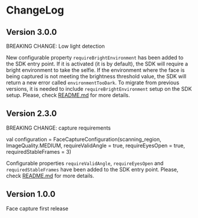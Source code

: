 # ChangeLog
## Version 3.0.0

BREAKING CHANGE: Low light detection

New configurable property `requireBrightEnvironment` has been added to the SDK entry point. If it is activated (it is by default), the SDK will require a bright environment to take the selfie. If the environment where the face is being captured is not meeting the brightness threshold value, the SDK will return a new error called `environmentTooDark`.
To migrate from previous versions, it is needed to include `requireBrightEnvironment` setup on the SDK setup.
Please, check [README.md](https://github.com/getyoti/yoti-face-capture-android/blob/main/README.md) for more details.

## Version 2.3.0

BREAKING CHANGE: capture requirements

val configuration = FaceCaptureConfiguration(scanning_region, ImageQuality.MEDIUM, requireValidAngle = true, requireEyesOpen = true, requiredStableFrames = 3)

Configurable properties `requireValidAngle`, `requireEyesOpen` and `requiredStableFrames` have been added to the SDK entry point. 
Please, check [README.md](https://github.com/getyoti/yoti-face-capture-android/blob/main/README.md) for more details.


## Version 1.0.0

Face capture first release
